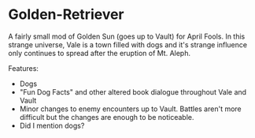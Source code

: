 # Golden-Retriever
A fairly small mod of Golden Sun (goes up to Vault) for April Fools.  In this strange universe, Vale is a town filled with dogs and it's strange influence only continues to spread after the eruption of Mt. Aleph. 

Features:
- Dogs
- "Fun Dog Facts" and other altered book dialogue throughout Vale and Vault
- Minor changes to enemy encounters up to Vault. Battles aren't more difficult but the changes are enough to be noticeable.
- Did I mention dogs?
